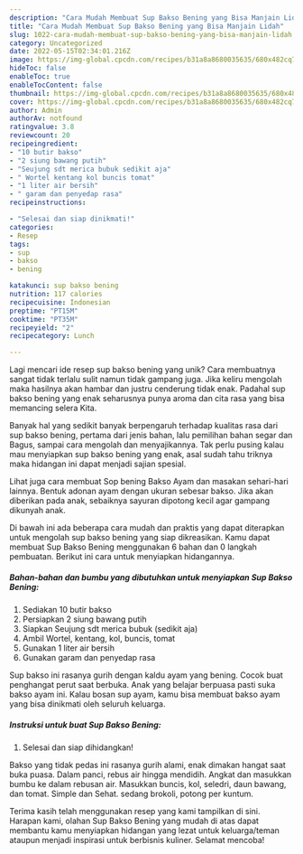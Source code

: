 ```yaml
---
description: "Cara Mudah Membuat Sup Bakso Bening yang Bisa Manjain Lidah"
title: "Cara Mudah Membuat Sup Bakso Bening yang Bisa Manjain Lidah"
slug: 1022-cara-mudah-membuat-sup-bakso-bening-yang-bisa-manjain-lidah
category: Uncategorized
date: 2022-05-15T02:34:01.216Z
image: https://img-global.cpcdn.com/recipes/b31a8a8680035635/680x482cq70/sup-bakso-bening-foto-resep-utama.jpg
hideToc: false
enableToc: true
enableTocContent: false
thumbnail: https://img-global.cpcdn.com/recipes/b31a8a8680035635/680x482cq70/sup-bakso-bening-foto-resep-utama.jpg
cover: https://img-global.cpcdn.com/recipes/b31a8a8680035635/680x482cq70/sup-bakso-bening-foto-resep-utama.jpg
author: Admin
authorAv: notfound
ratingvalue: 3.8
reviewcount: 20
recipeingredient:
- "10 butir bakso"
- "2 siung bawang putih"
- "Seujung sdt merica bubuk sedikit aja"
- " Wortel kentang kol buncis tomat"
- "1 liter air bersih"
- " garam dan penyedap rasa"
recipeinstructions:

- "Selesai dan siap dinikmati!"
categories:
- Resep
tags:
- sup
- bakso
- bening

katakunci: sup bakso bening 
nutrition: 117 calories
recipecuisine: Indonesian
preptime: "PT15M"
cooktime: "PT35M"
recipeyield: "2"
recipecategory: Lunch

---
```





Lagi mencari ide resep sup bakso bening yang unik? Cara membuatnya sangat tidak terlalu sulit namun tidak gampang juga. Jika keliru mengolah maka hasilnya akan hambar dan justru cenderung tidak enak. Padahal sup bakso bening yang enak seharusnya punya aroma dan cita rasa yang bisa memancing selera Kita.





Banyak hal yang sedikit banyak berpengaruh terhadap kualitas rasa dari sup bakso bening, pertama dari jenis bahan, lalu pemilihan bahan segar dan Bagus, sampai cara mengolah dan menyajikannya. Tak perlu pusing kalau mau menyiapkan sup bakso bening yang enak,      asal sudah tahu triknya maka hidangan ini dapat menjadi sajian spesial.














Lihat juga cara membuat Sop bening Bakso Ayam dan masakan sehari-hari lainnya. Bentuk adonan ayam dengan ukuran sebesar bakso. Jika akan diberikan pada anak, sebaiknya sayuran dipotong kecil agar gampang dikunyah anak.






Di bawah ini ada beberapa cara mudah dan praktis yang dapat diterapkan untuk mengolah sup bakso bening yang siap dikreasikan. Kamu dapat membuat Sup Bakso Bening menggunakan 6 bahan dan 0 langkah pembuatan. Berikut ini cara untuk menyiapkan hidangannya.

<!--inarticleads1-->

##### Bahan-bahan dan bumbu yang dibutuhkan untuk menyiapkan Sup Bakso Bening:

1. Sediakan 10 butir bakso
1. Persiapkan 2 siung bawang putih
1. Siapkan Seujung sdt merica bubuk (sedikit aja)
1. Ambil  Wortel, kentang, kol, buncis, tomat
1. Gunakan 1 liter air bersih
1. Gunakan  garam dan penyedap rasa


Sup bakso ini rasanya gurih dengan kaldu ayam yang bening. Cocok buat penghangat perut saat berbuka. Anak yang belajar berpuasa pasti suka bakso ayam ini. Kalau bosan sup ayam, kamu bisa membuat bakso ayam yang bisa dinikmati oleh seluruh keluarga. 

<!--inarticleads2-->

##### Instruksi untuk buat Sup Bakso Bening:


1. Selesai dan siap dihidangkan!

Bakso yang tidak pedas ini rasanya gurih alami, enak dimakan hangat saat buka puasa. Dalam panci, rebus air hingga mendidih. Angkat dan masukkan bumbu ke dalam rebusan air. Masukkan buncis, kol, seledri, daun bawang, dan tomat. Simple dan Sehat. sedang brokoli, potong per kuntum. 

Terima kasih telah menggunakan resep yang kami tampilkan di sini. Harapan kami, olahan Sup Bakso Bening yang mudah di atas dapat membantu kamu menyiapkan hidangan yang lezat untuk keluarga/teman ataupun menjadi inspirasi untuk berbisnis kuliner. Selamat mencoba!
